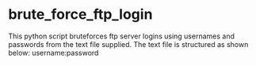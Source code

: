 # brute_force_ftp_login

This python script bruteforces ftp server logins using usernames and passwords from the text file supplied.
The text file is structured as shown below:
username:password
